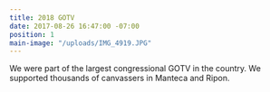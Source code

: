 ```yaml
---
title: 2018 GOTV
date: 2017-08-26 16:47:00 -07:00
position: 1
main-image: "/uploads/IMG_4919.JPG"
---
```


We were part of the largest congressional GOTV in the country.  We supported thousands of canvassers in Manteca and Ripon. 